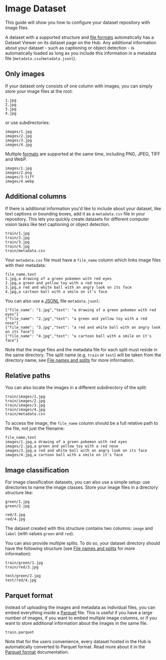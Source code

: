 # Image Dataset

This guide will show you how to configure your dataset repository with image files.

A dataset with a supported structure and [file formats](./datasets-adding#file-formats) automatically has a Dataset Viewer on its dataset page on the Hub. Any additional information about your dataset - such as captioning or object detection - is automatically loaded as long as you include this information in a metadata file (`metadata.csv`/`metadata.jsonl`).

## Only images

If your dataset only consists of one column with images, you can simply store your image files at the root:

```
1.jpg
2.jpg
3.jpg
4.jpg
```

or use subdirectories:

```
images/1.jpg
images/2.jpg
images/3.jpg
images/4.jpg
```

Multiple [formats](./datasets-adding#file-formats) are supported at the same time, including PNG, JPEG, TIFF and WebP.

```
images/1.jpg
images/2.png
images/3.tiff
images/4.webp
```

## Additional columns

If there is additional information you'd like to include about your dataset, like text captions or bounding boxes, add it as a `metadata.csv` file in your repository. This lets you quickly create datasets for different computer vision tasks like text captioning or object detection.

```
train/1.jpg
train/2.jpg
train/3.jpg
train/4.jpg
train/metadata.csv
```

Your `metadata.csv` file must have a `file_name` column which links image files with their metadata:

```csv
file_name,text
1.jpg,a drawing of a green pokemon with red eyes
2.jpg,a green and yellow toy with a red nose
3.jpg,a red and white ball with an angry look on its face
4.jpg,a cartoon ball with a smile on it's face
```

You can also use a [JSONL](https://jsonlines.readthedocs.io/en/latest/) file `metadata.jsonl`:

```jsonl
{"file_name": "1.jpg","text": "a drawing of a green pokemon with red eyes"}
{"file_name": "2.jpg","text": "a green and yellow toy with a red nose"}
{"file_name": "3.jpg","text": "a red and white ball with an angry look on its face"}
{"file_name": "4.jpg","text": "a cartoon ball with a smile on it's face"}
```

Note that the image files and the metadata file for each split must reside in the same directory. The split name (e.g. `train` or `test`) will be taken from the directory name, see [File names and splits](./datasets-file-names-and-splits) for more information.

## Relative paths

You can also locate the images in a different subdirectory of the split:

```
train/images/1.jpg
train/images/2.jpg
train/images/3.jpg
train/images/4.jpg
train/metadata.csv
```

To access the image, the `file_name` column should be a full relative path to the file, not just the filename:

```csv
file_name,text
images/1.jpg,a drawing of a green pokemon with red eyes
images/2.jpg,a green and yellow toy with a red nose
images/3.jpg,a red and white ball with an angry look on its face
images/4.jpg,a cartoon ball with a smile on it's face
```

## Image classification

For image classification datasets, you can also use a simple setup: use directories to name the image classes. Store your image files in a directory structure like:

```
green/1.jpg
green/2.jpg

red/3.jpg
red/4.jpg
```

The dataset created with this structure contains two columns: `image` and `label` (with values `green` and `red`).

You can also provide multiple splits. To do so, your dataset directory should have the following structure (see [File names and splits](./datasets-file-names-and-splits) for more information):

```
train/green/1.jpg
train/red/3.jpg

test/green/2.jpg
test/red/4.jpg
```

## Parquet format

Instead of uploading the images and metadata as individual files, you can embed everything inside a [Parquet](https://parquet.apache.org/) file. This is useful if you have a large number of images, if you want to embed multiple image columns, or if you want to store additional information about the images in the same file.

```
train.parquet
```

Note that for the users convenience, every dataset hosted in the Hub is automatically converted to Parquet format. Read more about it in the [Parquet format](./datasets-viewer#access-the-parquet-files) documentation.
